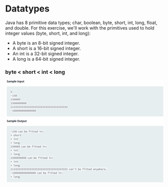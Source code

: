 # Datatypes

Java has 8 primitive data types; char, boolean, byte, short, int, long, float, and double. For this exercise, we'll work with the primitives used to hold integer values (byte, short, int, and long):

* A byte is an 8-bit signed integer.
* A short is a 16-bit signed integer.
* An int is a 32-bit signed integer.
* A long is a 64-bit signed integer.

### byte < short < int < long
![img.png](img.png)
